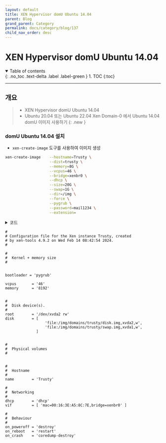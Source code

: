 ```yaml
---
layout: default
title: XEN Hypervisor domU Ubuntu 14.04
parent: Blog
grand_parent: Category
permalink: docs/category/blog/137
child_nav_order: desc
---
```


# XEN Hypervisor domU Ubuntu 14.04

<details open markdown="block">
  <summary>
    Table of contents
  </summary>
  {: .no_toc .text-delta .label .label-green }
1. TOC
{:toc}
</details>

---

## 개요

> - XEN Hypervisor domU Ubuntu 14.04
> - Ubuntu 20.04 또는 Ubuntu 22.04 Xen Domain-0 에서 Ubuntu 14.04 domU 이미지 사용하기
{: .new }

### domU Ubuntu 14.04 설치

- `xen-create-image` 도구를 사용하여 이미지 생성

```bash
xen-create-image    --hostname=Trusty \
                    --dist=trusty \
                    --memory=8G \
                    --vcpus=46 \
                    --bridge=xenbr0 \
                    --dhcp \
                    --size=20G \
                    --swap=1G \
                    --dir=/img \
                    --force \
                    --pygrub \
                    --password=mail1234 \
                    --extension=
```

<details markdown="block">
  <summary>
    코드
  </summary>
  {: .text-delta .label .label-green }
  
```bash
/img/domains/trusty/
├── [ 20G]  disk.img
└── [1.0G]  swap.img
```

</details>

```
#
# Configuration file for the Xen instance Trusty, created
# by xen-tools 4.9.2 on Wed Feb 14 08:42:54 2024.
#

#
#  Kernel + memory size
#


bootloader = 'pygrub'

vcpus       = '46'
memory      = '8192'


#
#  Disk device(s).
#
root        = '/dev/xvda2 rw'
disk        = [
                  'file:/img/domains/trusty/disk.img,xvda2,w',
                  'file:/img/domains/trusty/swap.img,xvda1,w',
              ]


#
#  Physical volumes
#


#
#  Hostname
#
name        = 'Trusty'

#
#  Networking
#
dhcp        = 'dhcp'
vif         = [ 'mac=00:16:3E:A5:8C:7E,bridge=xenbr0' ]

#
#  Behaviour
#
on_poweroff = 'destroy'
on_reboot   = 'restart'
on_crash    = 'coredump-destroy'
```
